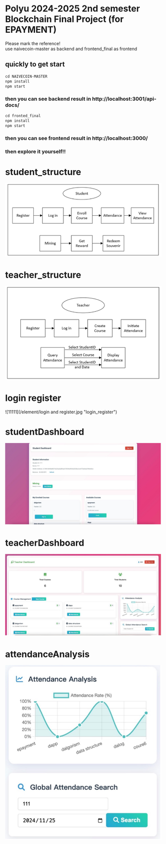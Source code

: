 # Polyu 2024-2025 2nd semester Blockchain Final Project (for EPAYMENT)
Please mark the reference!<br>
use naivecoin-master as backend and frontend_final as frontend

## quickly to get start
```
cd NAIVECOIN-MASTER
npm install
npm start 
```
### then you can see backend result in http://localhost:3001/api-docs/

```
cd fronted_final
npm install
npm start
```

### then you can see frontend result in http://localhost:3000/

### then explore it yourself!!

# student_structure

![11111](/element/student_structure.png "student_structure")

# teacher_structure

![11111](/element/teacher_structure.png "teacher_structure")

# login register

![11111](/element/login and register.jpg "login_register")

# studentDashboard

![11111](/element/studentDashboard.jpg "studentDashboard")

# teacherDashboard

![11111](/element/teacherDashboard.jpg "teacherDashboard")

# attendanceAnalysis

![11111](/element/attendanceAnalysis.jpg "attendanceAnalysis")
